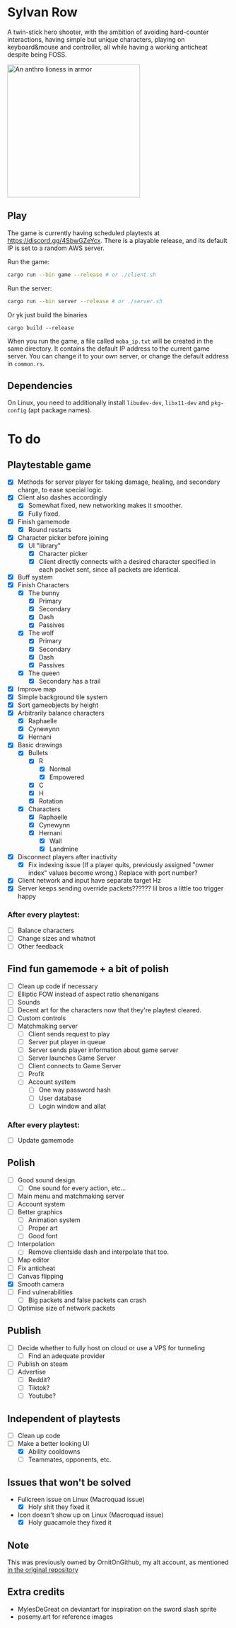 # Sylvan Row
A twin-stick hero shooter, with the ambition of avoiding hard-counter interactions, having simple but unique characters, playing on keyboard&mouse and controller, all while having a working anticheat despite being FOSS.

<img src="assets/characters/time_queen/textures/banner.png" width="300" title="Preliminary art of one of the characters" alt="An anthro lioness in armor"/>

## Play

The game is currently having scheduled playtests at https://discord.gg/4SbwGZeYcx. There is a playable release, and its default IP is set to a random AWS server.

Run the game:
```sh
cargo run --bin game --release # or ./client.sh
```
Run the server:
```sh
cargo run --bin server --release # or ./server.sh
```
Or yk just build the binaries
```
cargo build --release
```

When you run the game, a file called `moba_ip.txt` will be created in the same directory. It contains the default IP address to the current game server. You can change it to your own server, or change the default address in `common.rs`.

## Dependencies

On Linux, you need to additionally install `libudev-dev`, `libx11-dev` and `pkg-config` (apt package names).

# To do

## Playtestable game

- [x] Methods for server player for taking damage, healing, and secondary charge, to ease special logic.
- [x] Client also dashes accordingly
  - [x] Somewhat fixed, new networking makes it smoother.
  - [x] Fully fixed.
- [x] Finish gamemode
  - [x] Round restarts
- [x] Character picker before joining
  - [x] UI "library"
    - [x] Character picker
    - [x] Client directly connects with a desired character specified in each packet sent, since all packets are identical.
- [x] Buff system
- [x] Finish Characters
  - [x] The bunny
    - [x] Primary
    - [x] Secondary
    - [x] Dash
    - [x] Passives
  - [x] The wolf
    - [x] Primary
    - [x] Secondary
    - [x] Dash
    - [x] Passives
  - [x] The queen
    - [x] Secondary has a trail
- [x] Improve map
- [x] Simple background tile system
- [x] Sort gameobjects by height
- [x] Arbitrarily balance characters
  - [x] Raphaelle
  - [x] Cynewynn
  - [x] Hernani
- [x] Basic drawings
  - [x] Bullets
    - [x] R
      - [x] Normal
      - [x] Empowered
    - [x] C
    - [x] H
    - [x] Rotation
  - [x] Characters
    - [x] Raphaelle
    - [x] Cynewynn
    - [x] Hernani
      - [x] Wall
      - [x] Landmine
- [x] Disconnect players after inactivity
  - [x] Fix indexing issue (If a player quits, previously assigned "owner index" values become wrong.) Replace with port number?
- [x] Client network and input have separate target Hz
- [x] Server keeps sending override packets?????? lil bros a little too trigger happy

### After every playtest:

- [ ] Balance characters
- [ ] Change sizes and whatnot
- [ ] Other feedback

## Find fun gamemode + a bit of polish

- [ ] Clean up code if necessary
- [ ] Elliptic FOW instead of aspect ratio shenanigans
- [ ] Sounds
- [ ] Decent art for the characters now that they're playtest cleared.
- [ ] Custom controls
- [ ] Matchmaking server
  - [ ] Client sends request to play
  - [ ] Server put player in queue
  - [ ] Server sends player information about game server
  - [ ] Server launches Game Server
  - [ ] Client connects to Game Server
  - [ ] Profit
  - [ ] Account system
    - [ ] One way password hash
    - [ ] User database
    - [ ] Login window and allat

### After every playtest:

- [ ] Update gamemode

## Polish

- [ ] Good sound design
  - [ ] One sound for every action, etc...
- [ ] Main menu and matchmaking server
- [ ] Account system
- [ ] Better graphics
  - [ ] Animation system
  - [ ] Proper art
  - [ ] Good font
- [ ] Interpolation
  - [ ] Remove clientside dash and interpolate that too.
- [ ] Map editor
- [ ] Fix anticheat
- [ ] Canvas flipping
- [x] Smooth camera
- [ ] Find vulnerabilities
  - [ ] Big packets and false packets can crash
- [ ] Optimise size of network packets

## Publish

- [ ] Decide whether to fully host on cloud or use a VPS for tunneling
  - [ ] Find an adequate provider
- [ ] Publish on steam
- [ ] Advertise
  - [ ] Reddit?
  - [ ] Tiktok?
  - [ ] Youtube?

## Independent of playtests

- [ ] Clean up code
- [ ] Make a better looking UI
  - [x] Ability cooldowns
  - [ ] Teammates, opponents, etc.

## Issues that won't be solved

- Fullcreen issue on Linux (Macroquad issue)
  - [x] Holy shit they fixed it
- Icon doesn't show up on Linux (Macroquad issue)
  - [x] Holy guacamole they fixed it

## Note

This was previously owned by OrnitOnGithub, my alt account, as mentioned [in the original repository](https://github.com/OrnitOnGithub/moba?tab=readme-ov-file#notice)

## Extra credits

- MylesDeGreat on deviantart for inspiration on the sword slash sprite
- posemy.art for reference images
